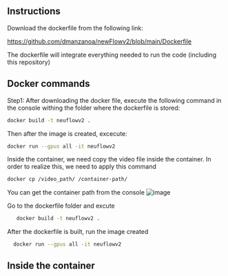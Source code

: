 ## Instructions
Download the dockerfile from the following link:

https://github.com/dmanzanoa/newFlowv2/blob/main/Dockerfile

The dockerfile will integrate everything needed to run the code (including this repository)

## Docker commands
Step1: After downloading the docker file, execute the following command in the console withing the folder where the dockerfile is stored:

```bash
docker build -t neuflowv2 .
```
Then after the image is created, excecute:

```bash
docker run --gpus all -it neuflowv2
```
Inside the container, we need copy the video file inside the container. In order to realize this, we need to apply this command

```bash
docker cp /video_path/ /container-path/
```
You can get the container path from the console
![image](https://github.com/user-attachments/assets/39bc29eb-616f-4b34-ab5c-a98972a9434e)

Go to the dockerfile folder and excute

```bash
   docker build -t neuflowv2 .
```
After the dockerfile is built, run the image created

```bash
  docker run --gpus all -it neuflowv2
```

## Inside the container

